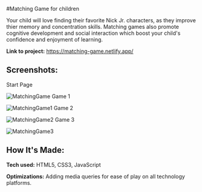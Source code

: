 #Matching Game for children

Your child will love finding their favorite Nick Jr. characters, as they improve thier memory and concentration skills. Matching games also promote cognitive development and social interaction which boost your child's confidence and enjoyment of learning.

**Link to project:** https://matching-game.netlify.app/

## Screenshots:
Start Page

![MatchingGame](https://github.com/asiaaitch/conversation-cue-cards-site/assets/125086964/7a8c3fe6-ad97-4620-bc9d-a8540dec9e18)
Game 1

![MatchingGame1](https://github.com/asiaaitch/conversation-cue-cards-site/assets/125086964/79184b04-2f18-4c22-aede-e56c4a88b92e)
Game 2

![MatchingGame2](https://github.com/asiaaitch/conversation-cue-cards-site/assets/125086964/7b6d9e59-1580-45f6-b120-dddfb68836b8)
Game 3

![MatchingGame3](https://github.com/asiaaitch/conversation-cue-cards-site/assets/125086964/f5aaac11-8b2a-4a9d-8e67-a34b5eb01d76)

## How It's Made:

**Tech used:** HTML5, CSS3, JavaScript

**Optimizations:** 
Adding media queries for ease of play on all technology platforms.  
